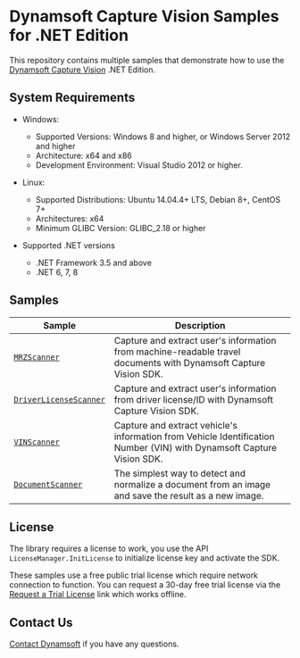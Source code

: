 # Dynamsoft Capture Vision Samples for .NET Edition

This repository contains multiple samples that demonstrate how to use the [Dynamsoft Capture Vision](https://www.dynamsoft.com/capture-vision/docs/core/introduction/?lang=dotnet) .NET Edition.

## System Requirements

- Windows:
  - Supported Versions: Windows 8 and higher, or Windows Server 2012 and higher
  - Architecture: x64 and x86
  - Development Environment: Visual Studio 2012 or higher.

- Linux:
  - Supported Distributions: Ubuntu 14.04.4+ LTS, Debian 8+, CentOS 7+
  - Architectures: x64
  - Minimum GLIBC Version: GLIBC_2.18 or higher

- Supported .NET versions
  - .NET Framework 3.5 and above
  - .NET 6, 7, 8

## Samples

| Sample            | Description |
|---------------|----------------------|
|[`MRZScanner`](Samples/MRZScanner)          | Capture and extract user's information from machine-readable travel documents with Dynamsoft Capture Vision SDK.            |
|[`DriverLicenseScanner`](Samples/DriverLicenseScanner)          | Capture and extract user's information from driver license/ID with Dynamsoft Capture Vision SDK.            |
|[`VINScanner`](Samples/VINScanner)          | Capture and extract vehicle's information from Vehicle Identification Number (VIN) with Dynamsoft Capture Vision SDK.            |
|[`DocumentScanner`](Samples/DocumentScanner)          | The simplest way to detect and normalize a document from an image and save the result as a new image.            |

## License

The library requires a license to work, you use the API `LicenseManager.InitLicense` to initialize license key and activate the SDK.

These samples use a free public trial license which require network connection to function. You can request a 30-day free trial license via the <a href="https://www.dynamsoft.com/customer/license/trialLicense?product=dcv&utm_source=github&package=dotnet" target="_blank">Request a Trial License</a> link which works offline.

## Contact Us

<a href="https://www.dynamsoft.com/company/contact/">Contact Dynamsoft</a> if you have any questions.
